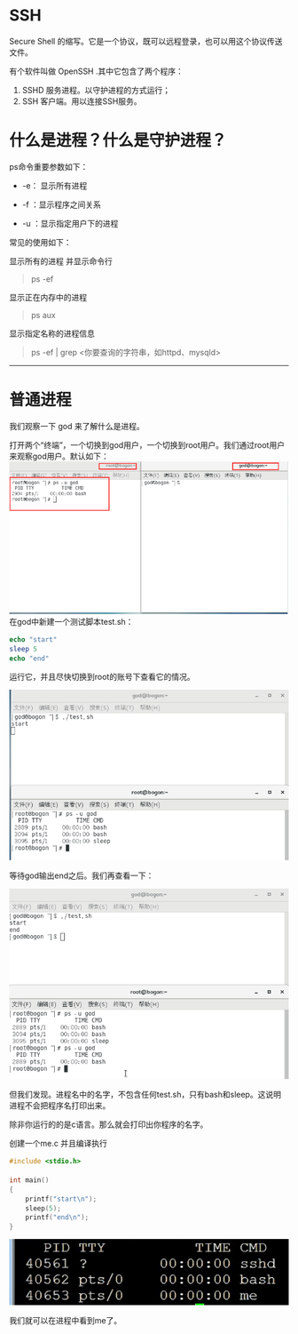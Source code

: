# SSH

Secure Shell 的缩写。它是一个协议，既可以远程登录，也可以用这个协议传送文件。

有个软件叫做 OpenSSH .其中它包含了两个程序：

1. SSHD 服务进程。以守护进程的方式运行；
2. SSH 客户端。用以连接SSH服务。

# 什么是进程？什么是守护进程？

ps命令重要参数如下：

* -e： 显示所有进程

* -f ：显示程序之间关系

* -u ：显示指定用户下的进程

常见的使用如下：

显示所有的进程 并显示命令行

> ps -ef

显示正在内存中的进程

> ps aux

显示指定名称的进程信息

> ps -ef \| grep &lt;你要查询的字符串，如httpd、mysqld&gt;

---

# 普通进程

我们观察一下 god 来了解什么是进程。

打开两个“终端”，一个切换到god用户，一个切换到root用户。我们通过root用户来观察god用户。默认如下： ![](/assets/9624e640-1a28-48c2-a94a-7cfc1c40194eimport.png)在god中新建一个测试脚本test.sh：

```php
echo "start"
sleep 5
echo "end"
```

运行它，并且尽快切换到root的账号下查看它的情况。

![](/assets/cee618ed-7704-420a-a124-b1267f5773d0import.png)

等待god输出end之后。我们再查看一下：

![](/assets/0e09a307-2e46-48de-a485-11e316fb197dimport.png)

但我们发现。进程名中的名字，不包含任何test.sh，只有bash和sleep。这说明进程不会把程序名打印出来。

除非你运行的的是c语言。那么就会打印出你程序的名字。

创建一个me.c 并且编译执行

```c
#include <stdio.h>

int main()
{
    printf("start\n");
    sleep(5);
    printf("end\n");
}
```

![](/assets/0f686ee7-5c7b-4ada-a9b5-7e2608767d96import.png)

我们就可以在进程中看到me了。

